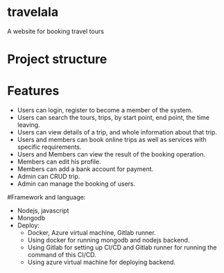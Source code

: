 # travelala
A website for booking travel tours

# Project structure

# Features

- Users can login, register to become a member of the system.
- Users can search the tours, trips, by start point, end point, the time leaving.
- Users can view details of a trip, and whole information about that trip. 
- Users and members can book online trips as well as services with specific  requirements.
- Users and Members can view the result of the booking operation.
- Members can edit his profile.
- Members can add a bank account for payment.
- Admin can CRUD  trip.
- Admin can manage the booking of users.

#Framework and language: 

- Nodejs, javascript
-	Mongodb
- Deploy:
  -	Docker, Azure virtual machine, Gitlab runner.
  - Using docker for running mongodb and nodejs backend.
  - Using Gitlab for setting up CI/CD and Gitlab runner for running the command of this CI/CD.
  - Using azure virtual machine for deploying backend.
